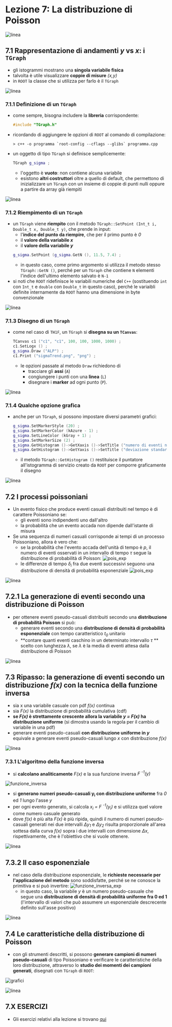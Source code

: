 # Lezione 7: La distribuzione di Poisson 


![linea](../immagini/linea.png)

## 7.1 Rappresentazione di andamenti *y* vs *x*: i ```TGraph```

  * gli istogrammi mostrano una **singola variabile fisica**
  * talvolta è utile visualizzare **coppie di misure** *(x,y)*
  * in ```ROOT``` la classe che si utilizza per farlo è il ```TGraph```

![linea](../immagini/linea.png)

### 7.1.1 Definizione di un ```TGraph```  

  * come sempre, bisogna includere la **libreria** corrispondente:
    ```cpp
    #include "TGraph.h"
    ```
  * ricordando di aggiungere le opzioni di ```ROOT``` al comando di compilazione:
    ```
    > c++ -o programma `root-config --cflags --glibs` programma.cpp
    ```
  * un oggetto di tipo ```TGraph``` si definisce semplicemente:
    ```cpp
    TGraph g_sigma ;
    ```
    * l'oggetto è **vuoto**: non contiene alcuna variabile
    * esistono **altri costruttori** oltre a quello di default,
      che permettono di inizializzare un ```TGraph``` con un insieme di coppie di punti nulli
      oppure a partire da array già riempiti

![linea](../immagini/linea.png)

### 7.1.2 Riempimento di un ```TGraph```

  * un ```TGraph``` viene **riempito** con il metodo ```TGraph::SetPoint (Int_t i, Double_t x, Double_t y)```,
    che prende in input:
    * l'**indice del punto da riempire**, che per il primo punto è *0*
    * il **valore della variabile *x***
    * il **valore della variabile *y***
    ```cpp
    g_sigma.SetPoint (g_sigma.GetN (), 11.5, 7.4) ;
    ```
    * in questo caso, come primo argomento si utilizza il metodo stesso ```TGraph::GetN ()```,
      perché per un ```TGraph``` che contiene ```N``` elementi
      l'indice dell'ultimo elemento salvato è ```N-1```
  * si noti che ```ROOT``` ridefinisce le variabili numeriche del ```C++```
    (sostituendo ```int``` con ```Int_t``` e ```double``` con ```Double_t``` in questo caso),
    perché le variaibli definite internamente da ```ROOT``` hanno una dimensione in byte convenzionale

![linea](../immagini/linea.png)

### 7.1.3 Disegno di un ```TGraph```

  * come nel caso di ```TH1F```, un ```TGraph``` si **disegna su un ```TCanvas```**:
    ```cpp
    TCanvas c1 ("c1", "c1", 100, 100, 1000, 1000) ;
    c1.SetLogx () ;
    g_sigma.Draw ("ALP") ;
    c1.Print ("sigmaTrend.png", "png") ;
    ```
    * le opzioni passate al metodo ```Draw``` richiedono di
      * tracciare gli **assi** (```A```)
      * congiungere i punti con una **linea** (```L```)
      * disegnare i **marker** ad ogni punto (```P```).

![linea](../immagini/linea.png)

### 7.1.4 Qualche opzione grafica

  * anche per un ```TGraph```,
    si possono impostare diversi parametri grafici:
    ```cpp
    g_sigma.SetMarkerStyle (20) ;
    g_sigma.SetMarkerColor (kAzure - 1) ;
    g_sigma.SetLineColor (kGray + 1) ;
    g_sigma.SetMarkerSize (2) ;
    g_sigma.GetHistogram ()->GetXaxis ()->SetTitle ("numero di eventi nel campione") ;
    g_sigma.GetHistogram ()->GetYaxis ()->SetTitle ("deviazione standard") ;
    ```
      * il metodo ```TGraph::GetHistogram ()``` restituisce il puntatore
        all'istogramma di servizio creato da ```ROOT```
        per comporre graficamente il disegno

![linea](../immagini/linea.png)

## 7.2 I processi poissoniani

  * Un evento fisico che produce eventi casuali distribuiti nel tempo 
    è di carattere Poissoniano se:
      * gli eventi sono indipendenti uno dall'altro
      * la probabilità che un evento accada non dipende dall'istante di misura
  * Se una sequenza di numeri casuali corrisponde ai tempi di un processo Poissoniano,
    allora è vero che:
      * se la probabilità che l'evento accada dell'unità di tempo è *p*, 
        il numero di eventi osservati in un intervallo di tempo *&tau;* 
        segue la distribuzione di probabilità di Poisson:
        ![pois_exp](immagini/poisson.png)
      * le differenze di tempo *&delta;<sub>i</sub>* fra due eventi successivi seguono una distribuzione
        di densità di probabilità esponenziale
        ![pois_exp](immagini/pois_exp.png)

![linea](../immagini/linea.png)

## 7.2.1 La generazione di eventi secondo una distribuzione di Poisson

  * per ottenere eventi pseudo-casuali distribuiti secondo una **distribuzione di probabilità Poisson**
    si può:
    * generare eventi secondo una **distribuzione di densità di probabilità esponenziale**
      con tempo caratteristico *t<sub>0</sub>* unitario
    * **contare quanti eventi caschino in un determinato intervallo *&tau;* **
      scelto con lunghezza *&lambda;*, 
      se *&lambda;* è la media di eventi attesa dalla distribuzione di Poisson

![linea](../immagini/linea.png)

## 7.3 Ripasso: la generazione di eventi secondo un distribuzione *f(x)* con la tecnica della funzione inversa

  * sia x una variabile casuale con pdf *f(x)* continua
  * sia *F(x)* la distribuzione di probabilità cumulativa (cdf)
  * **se *F(x)* è strettamente crescente allora la variabile *y = F(x)* ha distribuzione uniforme**
    (si dimostra usando la regola per il cambio di variabile in una pdf)
  * generare eventi pseudo-casuali **con distribuzione uniforme in *y***
    equivale a generare eventi pseudo-casuali lungo *x* con distribuzione *f(x)*

![linea](../immagini/linea.png)

### 7.3.1 L'algoritmo della funzione inversa

  * si **calcolano analiticamente** *F(x)* e la sua funzione inversa *F <sup>-1</sup>(y)*

![funzione_inversa](immagini/funzione_inversa.png)

  * si **generano numeri pseudo-casuali y<sub>i</sub> con distribuzione uniforme** fra *0* ed *1* lungo l'asse *y*
  * per ogni evento generato, si calcola *x<sub>i</sub> = F <sup>-1</sup>(y<sub>i</sub>)*
    e si utilizza quel valore come numero casuale generato
  * dove *f(x)* è più alta *F(x)* è più ripida,
    quindi il numero di numeri pseudo-casuali generati nei due intervalli
    *&Delta;y<sub>1<sub>* e *&Delta;y<sub>2<sub>*
    risulta proporzionale all'area sottesa dalla curva *f(x)*
    sopra i due intervalli con dimensione *&Delta;x*, rispettivamente,
    che è l'obiettivo che si vuole ottenere.

![linea](../immagini/linea.png)

## 7.3.2 Il caso esponenziale

  * nel caso della distribuzione esponenziale, le **richieste necessarie per l'applicazione del metodo** sono soddisfatte,
    perché se ne conosce la primitiva e si può invertire:
![funzione_inversa_exp](immagini/funzione_inversa_exp.png)
    * in questo caso, la variabile *y* è un numero pseudo-casuale 
      che segue una **distribuzione di densità di probabilità uniforme fra 0 ed 1**
      (l'intervallo di valori che può assumere un esponenziale descrecente definito sull'asse positivo)

![linea](../immagini/linea.png)

## 7.4 Le caratteristiche della distribuzione di Poisson

  * con gli strumenti descritti, si possono **generare campioni di numeri pseudo-casuali** 
    di tipo Poissoniano e verificare le caratteristiche della loro distribuzione,
    attraverso lo **studio dei momenti dei campioni generati**,
    disegnati con ```TGraph``` di ```ROOT```:

![grafici](immagini/grafici.png)

![linea](../immagini/linea.png)

## 7.X ESERCIZI

  * Gli esercizi relativi alla lezione si trovano [qui](ESERCIZI.md)


